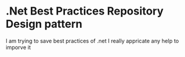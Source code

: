 # .Net Best Practices Repository Design pattern

I am trying to save best practices of .net 
I really appricate any help to imporve it 
